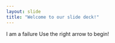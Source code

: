 ```yaml
---
layout: slide
title: "Welcome to our slide deck!"
---
```

I am a failure
Use the right arrow to begin!
